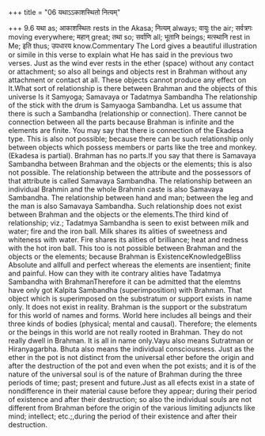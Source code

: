 +++
title = "06 यथाऽऽकाशस्थितो नित्यम्"

+++
9.6 यथा as; आकाशस्थितः rests in the Akasa; नित्यम् always; वायुः the
air; सर्वत्रगः moving everywhere; महान् great; तथा so; सर्वाणि all;
भूतानि beings; मत्स्थानि rest in Me; इति thus; उपधारय know.Commentary
The Lord gives a beautiful illustration or simile in this verse to
explain what He has said in the previous two verses. Just as the wind
ever rests in the ether (space) without any contact or attachment; so
also all beings and objects rest in Brahman without any attachment or
contact at all. These objects cannot produce any effect on It.What sort
of relationship is there between Brahman and the objects of this
universe Is it Samyoga; Samavaya or Tadatmya Sambandha The relationship
of the stick with the drum is Samyaoga Sambandha. Let us assume that
there is such a Sambandha (relationship or connection). There cannot be
connection between all the parts because Brahman is infinite and the
elements are finite. You may say that there is connection of the Ekadesa
type. This is also not possible; because there can be such relationship
only between objects which possess members or parts like the tree and
monkey. (Ekadesa is partial). Brahman has no parts.If you say that there
is Samavaya Sambandha between Brahman and the objects or the elements;
this is also not possible. The relationship between the attribute and
the possessors of that attribute is called Samavaya Sambandha. The
relationship between an individual Brahmin and the whole Brahmin caste
is also Samavaya Sambandha. The relationship between hand and man;
between the leg and the man is also Samavaya Sambandha. Such
relationship does not exist between Brahman and the objects or the
elements.The third kind of relationship; viz.; Tadatmya Sambandha is
seen to exist between milk and water; fire and the iron ball. Milk
shares its alities of sweetness and whiteness with water. Fire shares
its alities of brilliance; heat and redness with the hot iron ball. This
too is not possible between Brahman and the objects or the elements;
because Brahman is ExistenceKnowledgeBliss Absolute and allfull and
perfect whereas the elements are insentient; finite and painful. How can
they with ite contrary alities have Tadatmya Sambandha with
BrahmanTherefore it can be admitted that the elemtns have only got
Kalpita Sambandha (superimposition) with Brahman. That object which is
superimposed on the substratum or support exists in name only. It does
not exist in reality. Brahman is the support or the substratum for this
world of names and forms. World here includes all beings and their three
kinds of bodies (physical; mental and causal). Therefore; the elements
or the beings in this world are not really rooted in Brahman. They do
not really dwell in Brahman. It is all in name only.Vayu also means
Sutratman or Hiranyagarbha. Bhuta also means the individual
consciousness. Just as the ether in the pot is not distinct from the
universal ether before the origin and after the destruction of the pot
and even when the pot exists; and it is of the nature of the universal
soul is of the nature of Brahman during the three periods of time; past;
present and future.Just as all efects exist in a state of nondifference
in their material cause before they appear; during their period of
existence and after their destruction; so also the individual souls are
not different from Brahman before the origin of the various limiting
adjuncts like mind; intellect; etc.;,during the period of their
existence and after their destruction.
